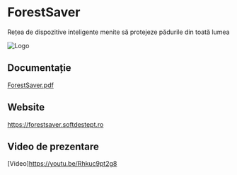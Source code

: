 
# ForestSaver

Rețea de dispozitive inteligente menite să protejeze pădurile din toată lumea

![Logo](https://github.com/user-attachments/assets/505c9791-f4dd-4490-a4c3-f9e26c3ac39e)


## Documentație

[ForestSaver.pdf](https://github.com/user-attachments/files/16227750/ForestSaver.pdf)


## Website

https://forestsaver.softdestept.ro

## Video de prezentare

[Video]https://youtu.be/Rhkuc9pt2g8
